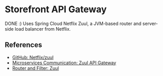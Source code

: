 # Storefront API Gateway
DONE :)
Uses Spring Cloud Netflix Zuul, a JVM-based router and server-side load balancer from Netflix.

## References

- [GitHub: Netflix/zuul](https://github.com/Netflix/zuul)
- [Microservices Communication: Zuul API Gateway](https://dzone.com/articles/microservices-communication-zuul-api-gateway-1)
- [Router and Filter: Zuul](https://cloud.spring.io/spring-cloud-netflix/multi/multi__router_and_filter_zuul.html)